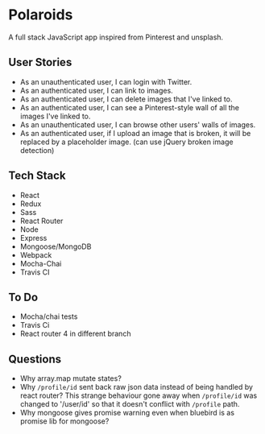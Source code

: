 # Polaroids
A full stack JavaScript app inspired from Pinterest and unsplash.

## User Stories 

* As an unauthenticated user, I can login with Twitter.
* As an authenticated user, I can link to images.
* As an authenticated user, I can delete images that I've linked to.
* As an authenticated user, I can see a Pinterest-style wall of all the images I've linked to.
* As an unauthenticated user, I can browse other users' walls of images.
* As an authenticated user, if I upload an image that is broken, it will be replaced by a placeholder image. (can use jQuery broken image detection)

## Tech Stack
* React
* Redux
* Sass
* React Router
* Node
* Express
* Mongoose/MongoDB
* Webpack
* Mocha-Chai
* Travis CI

## To Do
* Mocha/chai tests
* Travis Ci
* React router 4 in different branch

## Questions
* Why array.map mutate states?
* Why `/profile/id` sent back raw json data instead of being handled by react router? This strange behaviour gone away when `/profile/id` was changed  to '/user/id' so that it doesn't conflict with `/profile` path.
* Why mongoose gives promise warning even when bluebird is as promise lib for mongoose?
